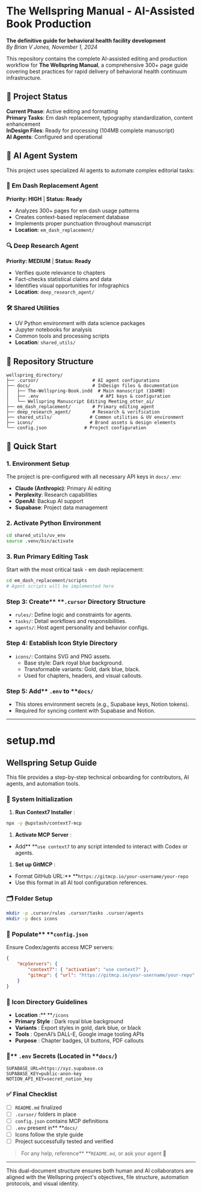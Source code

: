 # The Wellspring Manual - AI-Assisted Book Production

**The definitive guide for behavioral health facility development**  
*By Brian V Jones, November 1, 2024*

This repository contains the complete AI-assisted editing and production workflow for **The Wellspring Manual**, a comprehensive 300+ page guide covering best practices for rapid delivery of behavioral health continuum infrastructure.

## 🎯 Project Status

**Current Phase**: Active editing and formatting  
**Primary Tasks**: Em dash replacement, typography standardization, content enhancement  
**InDesign Files**: Ready for processing (104MB complete manuscript)  
**AI Agents**: Configured and operational

## 🤖 AI Agent System

This project uses specialized AI agents to automate complex editorial tasks:

### 📝 Em Dash Replacement Agent
**Priority: HIGH** | **Status: Ready**
- Analyzes 300+ pages for em dash usage patterns
- Creates context-based replacement database
- Implements proper punctuation throughout manuscript
- **Location**: `em_dash_replacement/`

### 🔍 Deep Research Agent  
**Priority: MEDIUM** | **Status: Ready**
- Verifies quote relevance to chapters
- Fact-checks statistical claims and data
- Identifies visual opportunities for infographics
- **Location**: `deep_research_agent/`

### 🛠️ Shared Utilities
- UV Python environment with data science packages
- Jupyter notebooks for analysis
- Common tools and processing scripts
- **Location**: `shared_utils/`

## 📂 Repository Structure

```
wellspring_directory/
├── .cursor/                    # AI agent configurations
├── docs/                       # InDesign files & documentation
│   ├── The-Wellspring-Book.indd  # Main manuscript (104MB)
│   ├── .env                       # API keys & configuration
│   └── Wellspring Manuscript Editing Meeting_otter_ai/
├── em_dash_replacement/        # Primary editing agent
├── deep_research_agent/        # Research & verification
├── shared_utils/              # Common utilities & UV environment
├── icons/                     # Brand assets & design elements
└── config.json              # Project configuration
```

## 🚀 Quick Start

### 1. Environment Setup
The project is pre-configured with all necessary API keys in `docs/.env`:
- **Claude (Anthropic)**: Primary AI editing
- **Perplexity**: Research capabilities  
- **OpenAI**: Backup AI support
- **Supabase**: Project data management

### 2. Activate Python Environment
```bash
cd shared_utils/uv_env
source .venv/bin/activate
```

### 3. Run Primary Editing Task
Start with the most critical task - em dash replacement:
```bash
cd em_dash_replacement/scripts
# Agent scripts will be implemented here
```

### Step 3: Create** **`.cursor` Directory Structure

- `rules/`: Define logic and constraints for agents.
- `tasks/`: Detail workflows and responsibilities.
- `agents/`: Host agent personality and behavior configs.

### Step 4: Establish Icon Style Directory

- `icons/`: Contains SVG and PNG assets.
  - Base style: Dark royal blue background.
  - Transformable variants: Gold, dark blue, black.
  - Used for chapters, headers, and visual callouts.

### Step 5: Add** **`.env` to** **`docs/`

- This stores environment secrets (e.g., Supabase keys, Notion tokens).
- Required for syncing content with Supabase and Notion.

---

# setup.md

## Wellspring Setup Guide

This file provides a step-by-step technical onboarding for contributors, AI
agents, and automation tools.

### 🔧 System Initialization

1. **Run Context7 Installer** :

```bash
npx -y @upstash/context7-mcp
```

1. **Activate MCP Server** :

- Add** **`use context7` to any script intended to interact with Codex or
  agents.

1. **Set up GitMCP** :

- Format GitHub URL:** **`https://gitmcp.io/your-username/your-repo`
- Use this format in all AI tool configuration references.

### 🗂️ Folder Setup

```bash
mkdir -p .cursor/rules .cursor/tasks .cursor/agents
mkdir -p docs icons
```

### 🧠 Populate** **`config.json`

Ensure Codex/agents access MCP servers:

```json
{
    "mcpServers": {
        "context7": { "activation": "use context7" },
        "gitmcp": { "url": "https://gitmcp.io/your-username/your-repo" }
    }
}
```

### 🎨 Icon Directory Guidelines

- **Location** :** **`/icons`
- **Primary Style** : Dark royal blue background
- **Variants** : Export styles in gold, dark blue, or black
- **Tools** : OpenAI’s DALL-E, Google image tooling APIs
- **Purpose** : Chapter badges, UI buttons, PDF callouts

### 🔐** **`.env` Secrets (Located in** **`docs/`)

```env
SUPABASE_URL=https://xyz.supabase.co
SUPABASE_KEY=public-anon-key
NOTION_API_KEY=secret_notion_key
```

### ✅ Final Checklist

- [ ] `README.md` finalized
- [ ] `.cursor/` folders in place
- [ ] `config.json` contains MCP definitions
- [ ] `.env` present in** **`docs/`
- [ ] Icons follow the style guide
- [ ] Project successfully tested and verified

> For any help, reference** **`README.md`, or ask your agent 🧠

---

This dual-document structure ensures both human and AI collaborators are aligned
with the Wellspring project's objectives, file structure, automation protocols,
and visual identity.
